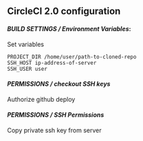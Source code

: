 ## CircleCI 2.0 configuration

#### *BUILD SETTINGS / Environment Variables*:
Set variables

    PROJECT_DIR /home/user/path-to-cloned-repo
    SSH_HOST ip-address-of-server
    SSH_USER user

#### *PERMISSIONS / checkout SSH keys*
Authorize github deploy

#### *PERMISSIONS / SSH Permissions*
Copy private ssh key from server
    